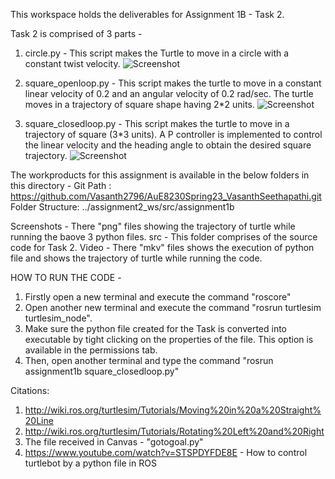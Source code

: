 This workspace holds the deliverables for Assignment 1B - Task 2.

Task 2 is comprised of 3 parts -
1. circle.py - This script makes the Turtle to move in a circle with a constant twist velocity.
![Screenshot](https://github.com/Vasanth2796/AuE8230Spring23_VasanthSeethapathi/tree/master/assignment2_ws/src/assignment1b/Screenshots/circle.png)


2. square_openloop.py - This script makes the turtle to move in a constant linear velocity of 0.2 and an angular velocity of 0.2 rad/sec. The turtle moves in a trajectory of square shape having 2*2 units.
![Screenshot](https://github.com/Vasanth2796/AuE8230Spring23_VasanthSeethapathi/tree/master/assignment2_ws/src/assignment1b/Screenshots/square_openloop.png)


3. square_closedloop.py - This script makes the turtle to move in a trajectory of square (3*3 units). A P controller is implemented to control the linear velocity and the heading angle to obtain the desired square trajectory.
![Screenshot](https://github.com/Vasanth2796/AuE8230Spring23_VasanthSeethapathi/tree/master/assignment2_ws/src/assignment1b/Screenshots/square_closedloop.png)




The workproducts for this assignment is available in the below folders in this directory -
Git Path : https://github.com/Vasanth2796/AuE8230Spring23_VasanthSeethapathi.git
Folder Structure: ../assignment2_ws/src/assignment1b




Screenshots - There "png" files showing the trajectory of turtle while running the baove 3 python files.
src - This folder comprises of the source code for Task 2.
Video - There "mkv" files shows the execution of python file and shows the trajectory of turtle while running the code.




HOW TO RUN THE CODE -
1. Firstly open a new terminal and execute the command "roscore"
2. Open another new terminal and execute the command "rosrun turtlesim turtlesim_node".
3. Make sure the python file created for the Task is converted into executable by tight clicking on the properties of the file. This option is available in the permissions tab.
4. Then, open another terminal and type the command "rosrun assignment1b square_closedloop.py"



Citations:
1. http://wiki.ros.org/turtlesim/Tutorials/Moving%20in%20a%20Straight%20Line
2. http://wiki.ros.org/turtlesim/Tutorials/Rotating%20Left%20and%20Right
3. The file received in Canvas - "gotogoal.py"
4. https://www.youtube.com/watch?v=STSPDYFDE8E - How to control turtlebot by a python file in ROS
